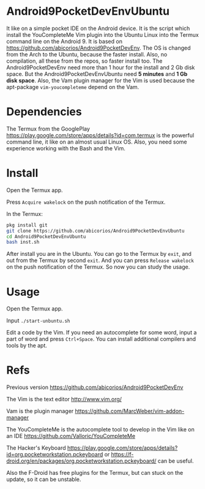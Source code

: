 # Android9PocketDevEnvUbuntu
It like on a simple pocket IDE on the Android device. It is the script which install the YouCompleteMe Vim plugin into the Ubuntu Linux into the Termux command line on the Android 9. It is based on https://github.com/abicorios/Android9PocketDevEnv. The OS is changed from the Arch to the Ubuntu, because the faster install. Also, no compilation, all these from the repos, so faster install too. The Android9PocketDevEnv need more than 1 hour for the install and 2 Gb disk space. But the Android9PocketDevEnvUbuntu need **5 minutes** and **1 Gb disk space**. Also, the Vam plugin manager for the Vim is used because the apt-package `vim-youcompleteme` depend on the Vam.

# Dependencies
The Termux from the GooglePlay https://play.google.com/store/apps/details?id=com.termux is the powerful command line, it like on an almost usual Linux OS. Also, you need some experience working with the Bash and the Vim.

# Install
Open the Termux app.

Press `Acquire wakelock` on the push notification of the Termux.

In the Termux:
```bash
pkg install git
git clone https://github.com/abicorios/Android9PocketDevEnvUbuntu
cd Android9PocketDevEnvUbuntu
bash inst.sh
```
After install you are in the Ubuntu. You can go to the Termux by `exit`, and out from the Termux by second `exit`. And you can press `Release wakelock` on the push notification of the Termux. So now you can study the usage.

# Usage
Open the Termux app.

Input `./start-unbuntu.sh`

Edit a code by the Vim. If you need an autocomplete for some word, input a part of word and press `Ctrl+Space`. You can install additional compilers and tools by the apt.

# Refs
Previous version https://github.com/abicorios/Android9PocketDevEnv

The Vim is the text editor http://www.vim.org/

Vam is the plugin manager https://github.com/MarcWeber/vim-addon-manager

The YouCompleteMe is the autocomplete tool to develop in the Vim like on an IDE https://github.com/Valloric/YouCompleteMe

The Hacker's Keyboard https://play.google.com/store/apps/details?id=org.pocketworkstation.pckeyboard or https://f-droid.org/en/packages/org.pocketworkstation.pckeyboard/ can be useful.

Also the F-Droid has free plugins for the Termux, but can stuck on the update, so it can be unstable.
